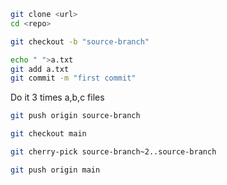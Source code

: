```bash
git clone <url>
cd <repo>
```
```bash
git checkout -b "source-branch"
```
```bash
echo " ">a.txt
git add a.txt
git commit -m "first commit"
```
Do it 3 times a,b,c files
```bash
git push origin source-branch
```
```bash
git checkout main
```
```bash
git cherry-pick source-branch~2..source-branch
```
```bash
git push origin main
```
